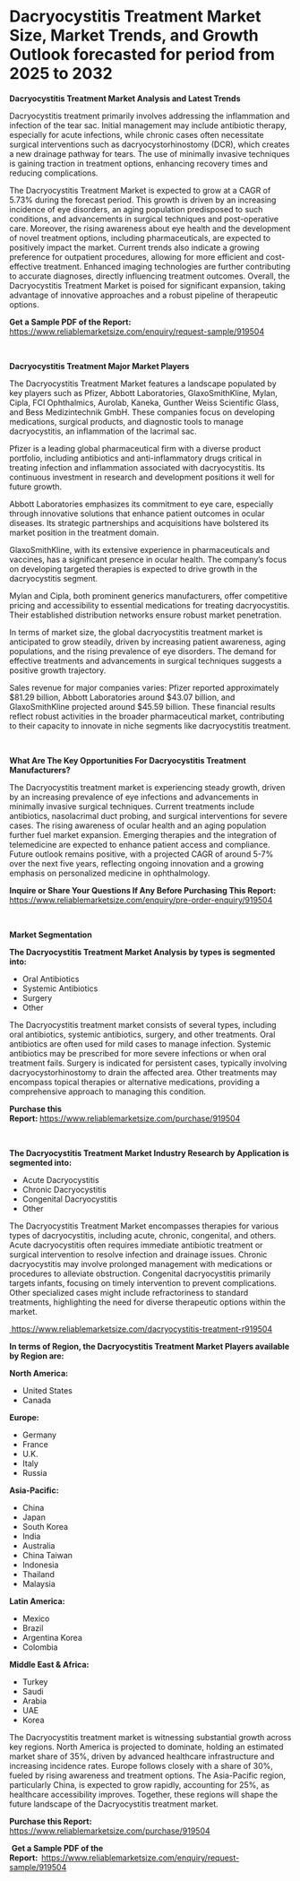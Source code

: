 <p><h1>Dacryocystitis Treatment Market Size, Market Trends, and Growth Outlook forecasted for period from 2025 to 2032</h1></p><p><strong>Dacryocystitis Treatment Market Analysis and Latest Trends</strong></p>
<p><p>Dacryocystitis treatment primarily involves addressing the inflammation and infection of the tear sac. Initial management may include antibiotic therapy, especially for acute infections, while chronic cases often necessitate surgical interventions such as dacryocystorhinostomy (DCR), which creates a new drainage pathway for tears. The use of minimally invasive techniques is gaining traction in treatment options, enhancing recovery times and reducing complications. </p><p>The Dacryocystitis Treatment Market is expected to grow at a CAGR of 5.73% during the forecast period. This growth is driven by an increasing incidence of eye disorders, an aging population predisposed to such conditions, and advancements in surgical techniques and post-operative care. Moreover, the rising awareness about eye health and the development of novel treatment options, including pharmaceuticals, are expected to positively impact the market. Current trends also indicate a growing preference for outpatient procedures, allowing for more efficient and cost-effective treatment. Enhanced imaging technologies are further contributing to accurate diagnoses, directly influencing treatment outcomes. Overall, the Dacryocystitis Treatment Market is poised for significant expansion, taking advantage of innovative approaches and a robust pipeline of therapeutic options.</p></p>
<p><strong>Get a Sample PDF of the Report:&nbsp;</strong> <a href="https://www.reliablemarketsize.com/enquiry/request-sample/919504?utm_campaign=1832&utm_medium=2&utm_source=Github&utm_content=ia&utm_term=16042025&utm_id=dacryocystitis-treatment">https://www.reliablemarketsize.com/enquiry/request-sample/919504</a></p>
<p>&nbsp;</p>
<p><strong>Dacryocystitis Treatment Major Market Players</strong></p>
<p><p>The Dacryocystitis Treatment Market features a landscape populated by key players such as Pfizer, Abbott Laboratories, GlaxoSmithKline, Mylan, Cipla, FCI Ophthalmics, Aurolab, Kaneka, Gunther Weiss Scientific Glass, and Bess Medizintechnik GmbH. These companies focus on developing medications, surgical products, and diagnostic tools to manage dacryocystitis, an inflammation of the lacrimal sac.</p><p>Pfizer is a leading global pharmaceutical firm with a diverse product portfolio, including antibiotics and anti-inflammatory drugs critical in treating infection and inflammation associated with dacryocystitis. Its continuous investment in research and development positions it well for future growth.</p><p>Abbott Laboratories emphasizes its commitment to eye care, especially through innovative solutions that enhance patient outcomes in ocular diseases. Its strategic partnerships and acquisitions have bolstered its market position in the treatment domain.</p><p>GlaxoSmithKline, with its extensive experience in pharmaceuticals and vaccines, has a significant presence in ocular health. The company’s focus on developing targeted therapies is expected to drive growth in the dacryocystitis segment.</p><p>Mylan and Cipla, both prominent generics manufacturers, offer competitive pricing and accessibility to essential medications for treating dacryocystitis. Their established distribution networks ensure robust market penetration.</p><p>In terms of market size, the global dacryocystitis treatment market is anticipated to grow steadily, driven by increasing patient awareness, aging populations, and the rising prevalence of eye disorders. The demand for effective treatments and advancements in surgical techniques suggests a positive growth trajectory.</p><p>Sales revenue for major companies varies: Pfizer reported approximately $81.29 billion, Abbott Laboratories around $43.07 billion, and GlaxoSmithKline projected around $45.59 billion. These financial results reflect robust activities in the broader pharmaceutical market, contributing to their capacity to innovate in niche segments like dacryocystitis treatment.</p></p>
<p>&nbsp;</p>
<p><strong>What Are The Key Opportunities For Dacryocystitis Treatment Manufacturers?</strong></p>
<p><p>The Dacryocystitis treatment market is experiencing steady growth, driven by an increasing prevalence of eye infections and advancements in minimally invasive surgical techniques. Current treatments include antibiotics, nasolacrimal duct probing, and surgical interventions for severe cases. The rising awareness of ocular health and an aging population further fuel market expansion. Emerging therapies and the integration of telemedicine are expected to enhance patient access and compliance. Future outlook remains positive, with a projected CAGR of around 5-7% over the next five years, reflecting ongoing innovation and a growing emphasis on personalized medicine in ophthalmology.</p></p>
<p><strong>Inquire or Share Your Questions If Any Before Purchasing This Report:</strong> <a href="https://www.reliablemarketsize.com/enquiry/pre-order-enquiry/919504?utm_campaign=1832&utm_medium=2&utm_source=Github&utm_content=ia&utm_term=16042025&utm_id=dacryocystitis-treatment">https://www.reliablemarketsize.com/enquiry/pre-order-enquiry/919504</a></p>
<p>&nbsp;</p>
<p><strong>Market Segmentation</strong></p>
<p><strong>The Dacryocystitis Treatment Market Analysis by types is segmented into:</strong></p>
<p><ul><li>Oral Antibiotics</li><li>Systemic Antibiotics</li><li>Surgery</li><li>Other</li></ul></p>
<p><p>The Dacryocystitis treatment market consists of several types, including oral antibiotics, systemic antibiotics, surgery, and other treatments. Oral antibiotics are often used for mild cases to manage infection. Systemic antibiotics may be prescribed for more severe infections or when oral treatment fails. Surgery is indicated for persistent cases, typically involving dacryocystorhinostomy to drain the affected area. Other treatments may encompass topical therapies or alternative medications, providing a comprehensive approach to managing this condition.</p></p>
<p><strong>Purchase this Report:&nbsp;</strong><a href="https://www.reliablemarketsize.com/purchase/919504?utm_campaign=1832&utm_medium=2&utm_source=Github&utm_content=ia&utm_term=16042025&utm_id=dacryocystitis-treatment">https://www.reliablemarketsize.com/purchase/919504</a></p>
<p>&nbsp;</p>
<p><strong>The Dacryocystitis Treatment Market Industry Research by Application is segmented into:</strong></p>
<p><ul><li>Acute Dacryocystitis</li><li>Chronic Dacryocystitis</li><li>Congenital Dacryocystitis</li><li>Other</li></ul></p>
<p><p>The Dacryocystitis Treatment Market encompasses therapies for various types of dacryocystitis, including acute, chronic, congenital, and others. Acute dacryocystitis often requires immediate antibiotic treatment or surgical intervention to resolve infection and drainage issues. Chronic dacryocystitis may involve prolonged management with medications or procedures to alleviate obstruction. Congenital dacryocystitis primarily targets infants, focusing on timely intervention to prevent complications. Other specialized cases might include refractoriness to standard treatments, highlighting the need for diverse therapeutic options within the market.</p></p>
<p><a href="https://www.reliablemarketsize.com/dacryocystitis-treatment-r919504?utm_campaign=1832&utm_medium=2&utm_source=Github&utm_content=ia&utm_term=16042025&utm_id=dacryocystitis-treatment">&nbsp;https://www.reliablemarketsize.com/dacryocystitis-treatment-r919504</a></p>
<p><strong>In terms of Region, the Dacryocystitis Treatment Market Players available by Region are:</strong></p>
<p>
    <p> <strong> North America: </strong>
        <ul>
            <li>United States</li>
            <li>Canada</li>
        </ul>
        </p> 
    <p> <strong> Europe: </strong>
        <ul>
            <li>Germany</li>
            <li>France</li>
            <li>U.K.</li>
            <li>Italy</li>
            <li>Russia</li>
        </ul>
        </p> 
    <p> <strong> Asia-Pacific: </strong>
        <ul>
            <li>China</li>
            <li>Japan</li>
            <li>South Korea</li>
            <li>India</li>
            <li>Australia</li>
            <li>China Taiwan</li>
            <li>Indonesia</li>
            <li>Thailand</li>
            <li>Malaysia</li>
        </ul>
        </p> 
    <p> <strong> Latin America: </strong>
        <ul>
            <li>Mexico</li>
            <li>Brazil</li>
            <li>Argentina Korea</li>
            <li>Colombia</li>
        </ul>
        </p> 
    <p> <strong> Middle East & Africa: </strong>
        <ul>
            <li>Turkey</li>
            <li>Saudi</li>
            <li>Arabia</li>
            <li>UAE</li>
            <li>Korea</li>
        </ul>
    </p>
    </p>
<p><p>The Dacryocystitis treatment market is witnessing substantial growth across key regions. North America is projected to dominate, holding an estimated market share of 35%, driven by advanced healthcare infrastructure and increasing incidence rates. Europe follows closely with a share of 30%, fueled by rising awareness and treatment options. The Asia-Pacific region, particularly China, is expected to grow rapidly, accounting for 25%, as healthcare accessibility improves. Together, these regions will shape the future landscape of the Dacryocystitis treatment market.</p></p>
<p><strong>Purchase this Report: </strong><a href="https://www.reliablemarketsize.com/purchase/919504?utm_campaign=1832&utm_medium=2&utm_source=Github&utm_content=ia&utm_term=16042025&utm_id=dacryocystitis-treatment">https://www.reliablemarketsize.com/purchase/919504</a></p>
<p>&nbsp;<strong>Get a Sample PDF of the Report:&nbsp;&nbsp;</strong><a href="https://www.reliablemarketsize.com/enquiry/request-sample/919504?utm_campaign=1832&utm_medium=2&utm_source=Github&utm_content=ia&utm_term=16042025&utm_id=dacryocystitis-treatment">https://www.reliablemarketsize.com/enquiry/request-sample/919504</a></p>
<p><strong></strong></p>
<p><p></p><p></p><p></p></p>
